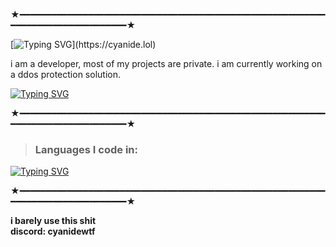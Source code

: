 ★━━━━━━━━━━━━━━━━━━━━━━━━━━━━━━━━━━━━━━━━━━━━━━━━━━━━━━━━━━━━━━━━━━━━━━━━━━━━━━━━★  

[![Typing SVG](http://readme-typing-svg.herokuapp.com?font=Outfit&pause=1000&color=5151f5&random=false&width=435&lines=hi+i+am+cyanide!)](https://cyanide.lol)  

i am a developer, most of my projects are private. i am currently working on a ddos protection solution.

[![Typing SVG](http://readme-typing-svg.herokuapp.com?font=Outfit&pause=1000&color=5151f5&random=false&width=435&lines=cyanide.lol)](https://cyanide.lol)  

★━━━━━━━━━━━━━━━━━━━━━━━━━━━━━━━━━━━━━━━━━━━━━━━━━━━━━━━━━━━━━━━━━━━━━━━━━━━━━━━━★  

> ### Languages I code in: 
[![Typing SVG](http://readme-typing-svg.herokuapp.com?font=Outfit&pause=1000&color=5151f5&random=false&width=435&lines=Python;HTML;CSS;JavaScript;TypeScript;C%23;C%2B%2B)](https://zeusteam.dev/)  

★━━━━━━━━━━━━━━━━━━━━━━━━━━━━━━━━━━━━━━━━━━━━━━━━━━━━━━━━━━━━━━━━━━━━━━━━━━━━━━━━★  

**i barely use this shit**  
**discord: cyanidewtf**
